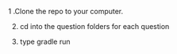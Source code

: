 1 .Clone the repo to your computer.

2. cd into the question folders for each question

3. type gradle run
